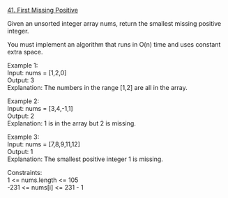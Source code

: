 [41. First Missing Positive](https://leetcode.com/problems/first-missing-positive/)



Given an unsorted integer array nums, return the smallest missing positive integer.

You must implement an algorithm that runs in O(n) time and uses constant extra space.

 
Example 1:    
Input: nums = [1,2,0]         
Output: 3       
Explanation: The numbers in the range [1,2] are all in the array. 

Example 2:    
Input: nums = [3,4,-1,1]      
Output: 2         
Explanation: 1 is in the array but 2 is missing.      

Example 3:           
Input: nums = [7,8,9,11,12]      
Output: 1        
Explanation: The smallest positive integer 1 is missing.         

Constraints:      
1 <= nums.length <= 105        
-231 <= nums[i] <= 231 - 1              

